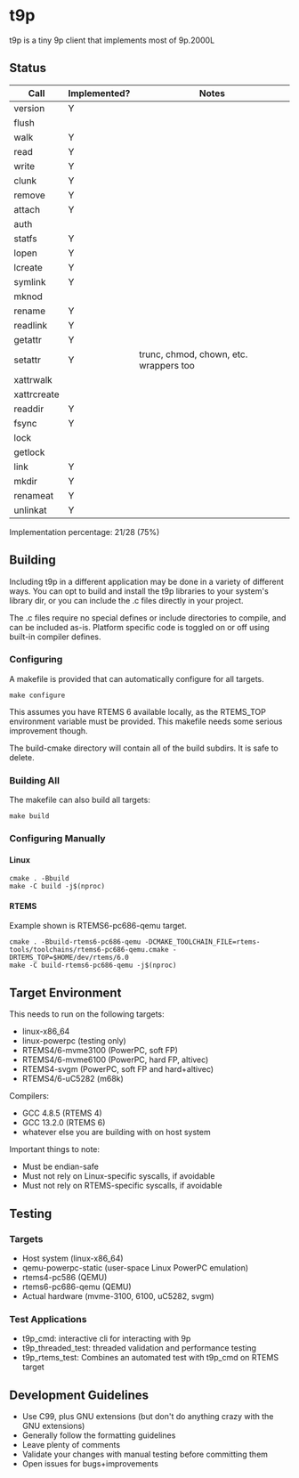 # t9p

t9p is a tiny 9p client that implements most of 9p.2000L

## Status

| Call | Implemented? | Notes |
|---|---|---|
| version       | Y |   |
| flush         |   |   |
| walk          | Y |   |
| read          | Y |   |
| write         | Y |   |
| clunk         | Y |   |
| remove        | Y |   |
| attach        | Y |   |
| auth          |   |   |
| statfs        | Y |   |
| lopen         | Y |   |
| lcreate       | Y |   |
| symlink       | Y |   |
| mknod         |   |   |
| rename        | Y |   |
| readlink      | Y |   |
| getattr       | Y |   |
| setattr       | Y | trunc, chmod, chown, etc. wrappers too  |
| xattrwalk     |   |   |
| xattrcreate   |   |   |
| readdir       | Y |   |
| fsync         | Y |   |
| lock          |   |   |
| getlock       |   |   |
| link          | Y |   |
| mkdir         | Y |   |
| renameat      | Y |   |
| unlinkat      | Y |   |


Implementation percentage: 21/28 (75%)

## Building

Including t9p in a different application may be done in a variety of different ways. You can opt to build and install the t9p libraries
to your system's library dir, or you can include the .c files directly in your project.

The .c files require no special defines or include directories to compile, and can be included as-is. Platform specific code is toggled on or off
using built-in compiler defines.


### Configuring

A makefile is provided that can automatically configure for all targets.
```
make configure
```

This assumes you have RTEMS 6 available locally, as the RTEMS_TOP environment variable must be provided. This makefile needs some serious improvement though.

The build-cmake directory will contain all of the build subdirs. It is safe to delete.

### Building All


The makefile can also build all targets:
```
make build
```

### Configuring Manually


#### Linux
```
cmake . -Bbuild
make -C build -j$(nproc)
```

#### RTEMS

Example shown is RTEMS6-pc686-qemu target.
```
cmake . -Bbuild-rtems6-pc686-qemu -DCMAKE_TOOLCHAIN_FILE=rtems-tools/toolchains/rtems6-pc686-qemu.cmake -DRTEMS_TOP=$HOME/dev/rtems/6.0
make -C build-rtems6-pc686-qemu -j$(nproc)
```

## Target Environment

This needs to run on the following targets:
- linux-x86_64
- linux-powerpc (testing only)
- RTEMS4/6-mvme3100 (PowerPC, soft FP)
- RTEMS4/6-mvme6100 (PowerPC, hard FP, altivec)
- RTEMS4-svgm (PowerPC, soft FP and hard+altivec)
- RTEMS4/6-uC5282 (m68k)

Compilers:
- GCC 4.8.5 (RTEMS 4)
- GCC 13.2.0 (RTEMS 6)
- whatever else you are building with on host system

Important things to note:
- Must be endian-safe
- Must not rely on Linux-specific syscalls, if avoidable 
- Must not rely on RTEMS-specific syscalls, if avoidable

## Testing

### Targets

- Host system (linux-x86_64)
- qemu-powerpc-static (user-space Linux PowerPC emulation)
- rtems4-pc586 (QEMU)
- rtems6-pc686-qemu (QEMU)
- Actual hardware (mvme-3100, 6100, uC5282, svgm)

### Test Applications

- t9p_cmd: interactive cli for interacting with 9p
- t9p_threaded_test: threaded validation and performance testing
- t9p_rtems_test: Combines an automated test with t9p_cmd on RTEMS target

## Development Guidelines

- Use C99, plus GNU extensions (but don't do anything crazy with the GNU extensions)
- Generally follow the formatting guidelines
- Leave plenty of comments
- Validate your changes with manual testing before committing them
- Open issues for bugs+improvements
